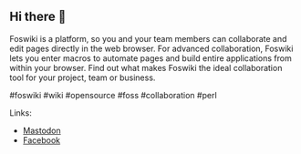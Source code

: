 ## Hi there 👋

Foswiki is a platform, so you and your team members can collaborate and edit pages directly in the web browser. 
For advanced collaboration, Foswiki lets you enter macros to automate pages and build entire applications from within your browser. 
Find out what makes Foswiki the ideal collaboration tool for your project, team or business.

#foswiki #wiki #opensource #foss #collaboration #perl

Links:
- <a rel="me" href="https://fosstodon.org/@foswiki">Mastodon</a>
- <a href="https://www.facebook.com/foswiki">Facebook</a>
